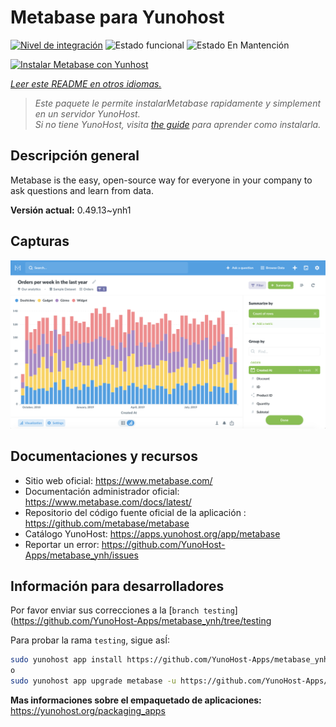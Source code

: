 <!--
Este archivo README esta generado automaticamente<https://github.com/YunoHost/apps/tree/master/tools/readme_generator>
No se debe editar a mano.
-->

# Metabase para Yunohost

[![Nivel de integración](https://dash.yunohost.org/integration/metabase.svg)](https://dash.yunohost.org/appci/app/metabase) ![Estado funcional](https://ci-apps.yunohost.org/ci/badges/metabase.status.svg) ![Estado En Mantención](https://ci-apps.yunohost.org/ci/badges/metabase.maintain.svg)

[![Instalar Metabase con Yunhost](https://install-app.yunohost.org/install-with-yunohost.svg)](https://install-app.yunohost.org/?app=metabase)

*[Leer este README en otros idiomas.](./ALL_README.md)*

> *Este paquete le permite instalarMetabase rapidamente y simplement en un servidor YunoHost.*  
> *Si no tiene YunoHost, visita [the guide](https://yunohost.org/install) para aprender como instalarla.*

## Descripción general

Metabase is the easy, open-source way for everyone in your company to ask questions and learn from data.

**Versión actual:** 0.49.13~ynh1

## Capturas

![Captura de Metabase](./doc/screenshots/metabase-product-screenshot.png)

## Documentaciones y recursos

- Sitio web oficial: <https://www.metabase.com/>
- Documentación administrador oficial: <https://www.metabase.com/docs/latest/>
- Repositorio del código fuente oficial de la aplicación : <https://github.com/metabase/metabase>
- Catálogo YunoHost: <https://apps.yunohost.org/app/metabase>
- Reportar un error: <https://github.com/YunoHost-Apps/metabase_ynh/issues>

## Información para desarrolladores

Por favor enviar sus correcciones a la [`branch testing`](https://github.com/YunoHost-Apps/metabase_ynh/tree/testing

Para probar la rama `testing`, sigue asÍ:

```bash
sudo yunohost app install https://github.com/YunoHost-Apps/metabase_ynh/tree/testing --debug
o
sudo yunohost app upgrade metabase -u https://github.com/YunoHost-Apps/metabase_ynh/tree/testing --debug
```

**Mas informaciones sobre el empaquetado de aplicaciones:** <https://yunohost.org/packaging_apps>
